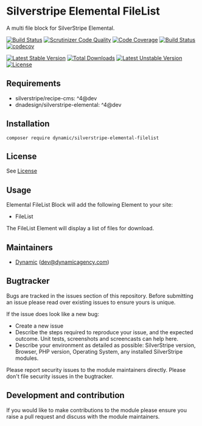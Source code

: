 # Silverstripe Elemental FileList

A multi file block for SilverStripe Elemental.

[![Build Status](https://travis-ci.org/dynamic/silverstripe-elemental-filelist.svg?branch=master)](https://travis-ci.org/dynamic/silverstripe-elemental-filelist)
[![Scrutinizer Code Quality](https://scrutinizer-ci.com/g/dynamic/silverstripe-elemental-filelist/badges/quality-score.png?b=master)](https://scrutinizer-ci.com/g/dynamic/silverstripe-elemental-filelist/?branch=master)
[![Code Coverage](https://scrutinizer-ci.com/g/dynamic/silverstripe-elemental-filelist/badges/coverage.png?b=master)](https://scrutinizer-ci.com/g/dynamic/silverstripe-elemental-filelist/?branch=master)
[![Build Status](https://scrutinizer-ci.com/g/dynamic/silverstripe-elemental-filelist/badges/build.png?b=master)](https://scrutinizer-ci.com/g/dynamic/silverstripe-elemental-filelist/build-status/master)
[![codecov](https://codecov.io/gh/dynamic/silverstripe-elemental-filelist/branch/master/graph/badge.svg)](https://codecov.io/gh/dynamic/silverstripe-elemental-filelist)

[![Latest Stable Version](https://poser.pugx.org/dynamic/silverstripe-elemental-filelist/v/stable)](https://packagist.org/packages/dynamic/silverstripe-elemental-filelist)
[![Total Downloads](https://poser.pugx.org/dynamic/silverstripe-elemental-filelist/downloads)](https://packagist.org/packages/dynamic/silverstripe-elemental-filelist)
[![Latest Unstable Version](https://poser.pugx.org/dynamic/silverstripe-elemental-filelist/v/unstable)](https://packagist.org/packages/dynamic/silverstripe-elemental-filelist)
[![License](https://poser.pugx.org/dynamic/silverstripe-elemental-filelist/license)](https://packagist.org/packages/dynamic/silverstripe-elemental-filelist)

## Requirements

- silverstripe/recipe-cms: ^4@dev
- dnadesign/silverstripe-elemental: ^4@dev

## Installation

`composer require dynamic/silverstripe-elemental-filelist`

## License

See [License](license.md)

## Usage

Elemental FileList Block will add the following Element to your site:

* FileList

The FileList Element will display a list of files for download. 

## Maintainers

 *  [Dynamic](http://www.dynamicagency.com) (<dev@dynamicagency.com>)

## Bugtracker
Bugs are tracked in the issues section of this repository. Before submitting an issue please read over 
existing issues to ensure yours is unique. 
 
If the issue does look like a new bug:
 
 - Create a new issue
 - Describe the steps required to reproduce your issue, and the expected outcome. Unit tests, screenshots 
 and screencasts can help here.
 - Describe your environment as detailed as possible: SilverStripe version, Browser, PHP version, 
 Operating System, any installed SilverStripe modules.
 
Please report security issues to the module maintainers directly. Please don't file security issues in the bugtracker.

## Development and contribution
If you would like to make contributions to the module please ensure you raise a pull request and discuss with the module maintainers.
